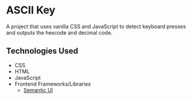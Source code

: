 # ASCII Key
A project that uses vanilla CSS and JavaScript to detect keyboard presses and outputs the hexcode and decimal code.

## Technologies Used
* CSS
* HTML
* JavaScript
* Frontend Frameworks/Libraries
  - [Semantic UI](https://semantic-ui.com/)
